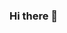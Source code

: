 ### Hi there 👋

<!--
**blopah/blopah** is a ✨ _special_ ✨ repository because its `README.md` (this file) appears on your GitHub profile.

Here are some ideas to get you started:

Atualmente estou trabalhando com react:
https://fundamentos-react.netlify.app/

Você poe checar meu curriculo aqui:
https://github.com/blopah/Curriculo

Abraço!
